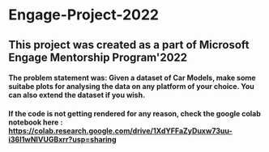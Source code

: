 # Engage-Project-2022

## This project was created as a part of Microsoft Engage Mentorship Program'2022

#### The problem statement was: Given a dataset of Car Models, make some suitabe plots for analysing the data on any platform of your choice. You can also extend the dataset if you wish. 

#### If the code is not getting rendered for any reason, check the google colab notebook here : https://colab.research.google.com/drive/1XdYFFaZyDuxw73uu-i36l1wNIVUGBxrr?usp=sharing
